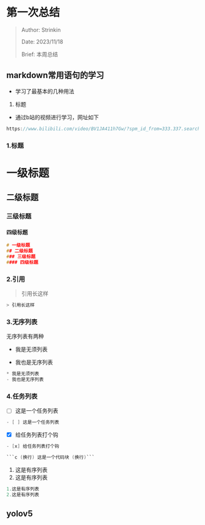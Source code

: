 # 第一次总结

> Author: Strinkin
> 
> Date: 2023/11/18
> 
> Brief: 本周总结 

## markdown常用语句的学习
* 学习了最基本的几种用法
1. 标题
* 通过b站的视频进行学习，网址如下
```c
https://www.bilibili.com/video/BV1JA411h7Gw/?spm_id_from=333.337.search-card.all.click
```
### 1.标题
# 一级标题
## 二级标题
### 三级标题
#### 四级标题
```c
# 一级标题
## 二级标题
### 三级标题
#### 四级标题
```
### 2.引用
> 引用长这样
```c
> 引用长这样
```
### 3.无序列表
无序列表有两种
* 我是无须列表
- 我也是无序列表
```c
* 我是无须列表
- 我也是无序列表
```
### 4.任务列表
- [ ] 这是一个任务列表
```c
- [ ] 这是一个任务列表
```
- [x] 给任务列表打个钩
```c
- [x] 给任务列表打个钩
```
```c
```c (换行) 这是一个代码块 (换行)```
```

1. 这是有序列表
2. 这是有序列表
```c
1.这是有序列表
2.这是有序列表
```
## yolov5 

